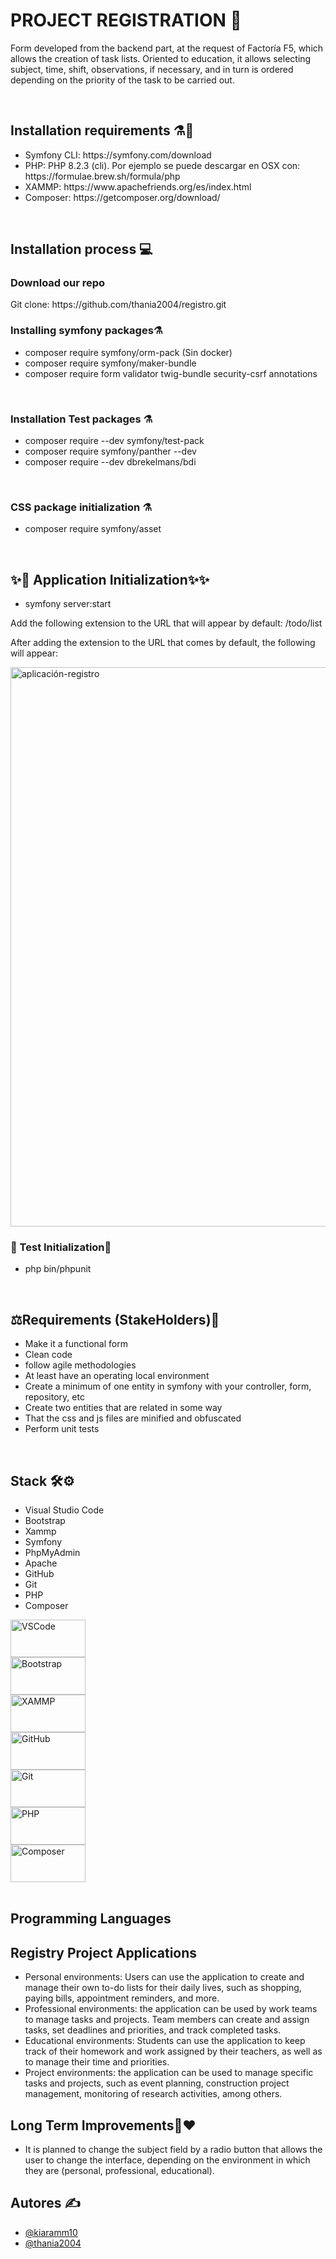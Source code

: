 <h1>PROJECT REGISTRATION 🥇</h1>
<p>Form developed from the backend part, at the request of Factoría F5, which allows the creation of task lists. Oriented to education, it allows selecting subject, time, shift, observations, if necessary, and in turn is ordered depending on the priority of the task to be carried out. </p>
<br>
<h2>Installation requirements ⚗️🧪</h2>
<ul>
  <li>Symfony CLI: https://symfony.com/download</li>
  <li>PHP: PHP 8.2.3 (cli). Por ejemplo se puede descargar en OSX con: https://formulae.brew.sh/formula/php</li>
  <li>XAMMP: https://www.apachefriends.org/es/index.html</li>
  <li>Composer: https://getcomposer.org/download/</li>
</ul>
<br>
<h2>Installation process 💻</h2>

<h3>Download our  repo</h3>
<p>Git clone: https://github.com/thania2004/registro.git</p>


<h3>Installing symfony packages⚗️</h3>
<ul>
  <li>composer require symfony/orm-pack (Sin docker)</li>
  <li>composer require symfony/maker-bundle</li>
  <li>composer require form validator twig-bundle security-csrf annotations</li>
</ul>
<br>
<h3>Installation Test packages ⚗️</h3>
<ul>
  <li>composer require --dev symfony/test-pack</li>
  <li>composer require symfony/panther --dev</li>
  <li>composer require --dev dbrekelmans/bdi</li>
</ul>
<br>
<h3>CSS package initialization ⚗️ </h3>
  <ul>
  <li>composer require symfony/asset</li>
</ul>
<br>
<h2>✨🚀 Application Initialization✨✨</h2>
  <ul>
  <li>symfony server:start</li>
</ul>
<p>Add the following extension to the URL that will appear by default: /todo/list</p>
<p>After adding the extension to the URL that comes by default, the following will appear:</p>

<img  width="895" alt="aplicación-registro" src="https://github.com/thania2004/images-github/blob/acc07c5600d567a45b8f8a3e4056b78fd8193ea0/aplicaci%C3%B3n-registro.png">



<br>
<h3>🏅 Test Initialization🏅 </h3>
  <ul>
  <li> php bin/phpunit</li>
</ul>
<br>
<h2> ⚖️Requirements (StakeHolders)🔬</h2>
<ul>
  <li>Make it a functional form</li>
  <li>Clean code</li>
  <li>follow agile methodologies</li>
  <li>At least have an operating local environment </li>
  <li>Create a minimum of one entity in symfony with your controller, form, repository, etc</li>
  <li>Create two entities that are related in some way</li>
  <li>That the css and js files are minified and obfuscated</li>
  <li>Perform unit tests</li>
</ul>
<br>
<h2>Stack 🛠️⚙️</h2>
<ul>
  <li>Visual Studio Code</li>
  <li>Bootstrap</li>
  <li>Xammp</li>
  <li>Symfony</li>
  <li>PhpMyAdmin</li>
  <li>Apache</li>
  <li>GitHub</li>
  <li>Git</li>
  <li>PHP</li>
  <li>Composer</li>
</ul>


<img style="display: block" align="center"  height="60" width="120" alt="VSCode" src="https://img.shields.io/badge/Visual_Studio_Code-0078D4?style=for-the-badge&logo=visual%20studio%20code&logoColor=white"/>
<img style="display: block" align="center"  height="60" width="120" alt="Bootstrap" src="https://img.shields.io/badge/Bootstrap-563D7C?style=for-the-badge&logo=bootstrap&logoColor=white"/>
<img style="display: block" align="center"  height="60" width="120" alt="XAMMP" src="https://img.shields.io/badge/Xampp-F37623?style=for-the-badge&logo=xampp&logoColor=white"/>
<img style="display: block" align="center"  height="60" width="120" alt="GitHub" src="https://img.shields.io/badge/GitHub-100000?style=for-the-badge&logo=github&logoColor=white"/>
<img style="display: block" align="center"  height="60" width="120" alt="Git" src="https://img.shields.io/badge/GIT-E44C30?style=for-the-badge&logo=git&logoColor=white"/>
<img style="display: block" align="center"  height="60" width="120" alt="PHP" src="https://img.shields.io/badge/PHP-777BB4?style=for-the-badge&logo=php&logoColor=white"/>
<img style="display: block" align="center"  height="60" width="120" alt="Composer" src="https://img.shields.io/badge/Composer-885630?style=for-the-badge&logo=Composer&logoColor=white"/>

<br>

<h2>Programming Languages</h2>

<h2>Registry Project Applications</h2>
<ul>
  <li>Personal environments: Users can use the application to create and manage their own to-do lists for their daily lives, such as shopping, paying bills, appointment reminders, and more.</li>
  <li>Professional environments: the application can be used by work teams to manage tasks and projects. Team members can create and assign tasks, set deadlines and priorities, and track completed tasks.</li>
  <li>Educational environments: Students can use the application to keep track of their homework and work assigned by their teachers, as well as to manage their time and priorities.</li>
  <li>Project environments: the application can be used to manage specific tasks and projects, such as event planning, construction project management, monitoring of research activities, among others.</li>
</ul>
<h2>Long Term Improvements🤝❤️  </h2>
<ul>
  <li>It is planned to change the subject field by a radio button that allows the user to change the interface, depending on the environment in which they are (personal, professional, educational).</li>
</ul>
<h2>Autores ✍️ </h2>
<ul>
<li> <a href="https://github.com/kiaramm10">@kiaramm10</a></li>
  <li><a href="https://github.com/thania2004">@thania2004</a></li>
</ul>


